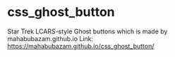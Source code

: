 # css_ghost_button
Star Trek LCARS-style Ghost buttons which is made by mahabubazam.github.io
Link: https://mahabubazam.github.io/css_ghost_button/
